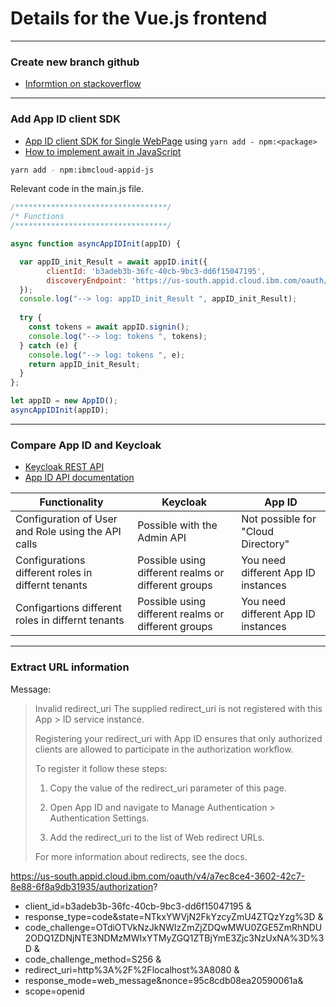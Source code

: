 # Details for the Vue.js frontend

---
### Create new branch github

* [Informtion on stackoverflow](https://stackoverflow.com/questions/4470523/create-a-branch-in-git-from-another-branch)

---
### Add App ID client SDK

* [App ID client SDK for Single WebPage](https://github.com/ibm-cloud-security/appid-clientsdk-js) using `yarn add - npm:<package>`
* [How to implement await in JavaScript](https://basarat.gitbook.io/typescript/future-javascript/async-await)

```sh
yarn add - npm:ibmcloud-appid-js
```

Relevant code in the main.js file.

```javascript
/**********************************/
/* Functions
/**********************************/

async function asyncAppIDInit(appID) {

  var appID_init_Result = await appID.init({
        clientId: 'b3adeb3b-36fc-40cb-9bc3-dd6f15047195',
        discoveryEndpoint: 'https://us-south.appid.cloud.ibm.com/oauth/v4/a7ec8ce4-3602-42c7-8e88-6f8a9db31935/.well-known/openid-configuration'
  });
  console.log("--> log: appID_init_Result ", appID_init_Result);
  
  try {
    const tokens = await appID.signin();
    console.log("--> log: tokens ", tokens);
  } catch (e) {
    console.log("--> log: tokens ", e);
    return appID_init_Result;
  } 
};

let appID = new AppID();
asyncAppIDInit(appID);
```

---
### Compare App ID and Keycloak

* [Keycloak REST API](https://www.keycloak.org/docs-api/10.0/rest-api/index.html)
* [App ID API documentation](https://cloud.ibm.com/apidocs/app-id/auth)

| Functionality | Keycloak | App ID |
|---|---|---|
| Configuration of User and Role using the API calls | Possible with the Admin API | Not possible for "Cloud Directory" |
| Configurations different roles in differnt tenants | Possible using different realms or different groups  | You need different App ID instances |
| Configartions different roles in differnt tenants | Possible using different realms or different groups  | You need different App ID instances |

---
### Extract URL information

Message:

> Invalid redirect_uri
> The supplied redirect_uri is not registered with this App > ID service instance.
> 
> Registering your redirect_uri with App ID ensures that only authorized clients are allowed to participate in the authorization workflow.
> 
> To register it follow these steps:
> 
> 1. Copy the value of the redirect_uri parameter of this page.
> 
> 2. Open App ID and navigate to
Manage Authentication > Authentication Settings.
> 
> 3. Add the redirect_uri to the list of Web redirect URLs.
> 
> 
> For more information about redirects, see the docs.

https://us-south.appid.cloud.ibm.com/oauth/v4/a7ec8ce4-3602-42c7-8e88-6f8a9db31935/authorization?

* client_id=b3adeb3b-36fc-40cb-9bc3-dd6f15047195 &
* response_type=code&state=NTkxYWVjN2FkYzcyZmU4ZTQzYzg%3D &
* code_challenge=OTdiOTVkNzJkNWIzZmZjZDQwMWU0ZGE5ZmRhNDU2ODQ1ZDNjNTE3NDMzMWIxYTMyZGQ1ZTBjYmE3Zjc3NzUxNA%3D%3D &
* code_challenge_method=S256 &
* redirect_uri=http%3A%2F%2Flocalhost%3A8080 &
* response_mode=web_message&nonce=95c8cdb08ea20590061a&
* scope=openid

